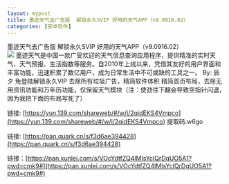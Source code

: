 ```yaml
---
layout: mypost
title: 墨迹天气去广告版  解锁永久SVIP 好用的天气APP（v9.0916.02）
categories: [安卓软件]
---
```


墨迹天气去广告版  解锁永久SVIP 好用的天气APP（v9.0916.02）                                 
![](https://s2.loli.net/2025/10/27/3eEZfhFgwYmtIa9.jpg)
墨迹天气是中国一款广受欢迎的天气信息查询应用程序，提供精准的实时天气、天气预报、生活指数等服务。自2010年上线以来，凭借其友好的用户界面和丰富功能，迅速积累了数亿用户，成为日常生活中不可或缺的工具之一。
By: 辰夕
免登陆解锁永久VIP
去除所有垃圾广告，精简软件体积
精简首页布局，去除无用资讯功能和万年历功能，仅保留天气模块（注：使劲往下翻会导致空指针闪退，因为我把下面的布局写死了）

链接: [https://yun.139.com/shareweb/#/w/i/2qidEKS4Vmpco](https://yun.139.com/shareweb/#/w/i/2qidEKS4Vmpco)  提取码:w6go  

链接: [https://pan.quark.cn/s/f3d6ae394428](https://pan.quark.cn/s/f3d6ae394428)

链接：[https://pan.xunlei.com/s/VOcYdtfZQ4lMIsYclQrDqUO5A1?pwd=cmk9#](https://pan.xunlei.com/s/VOcYdtfZQ4lMIsYclQrDqUO5A1?pwd=cmk9#)
